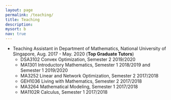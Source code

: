 ```yaml
---
layout: page
permalink: /teaching/
title: Teaching
description: 
mysort: b
nav: true
---
```


- Teaching Assistant in Department of Mathematics, National University of Singapore, Aug. 2017 - May. 2020 (<strong>Top Graduate Tutors</strong>)
    - DSA3102 Convex Optimization, Semester 2 2019/2020
    - MA1301 Introductory Mathematics, Semester 1 2018/2019 and Semester 1 2019/2020
    - MA3252 Linear and Network Optimization, Semester 2 2017/2018
    - GEH1036 Living with Mathematics, Semester 2 2017/2018
    - MA3264 Mathematical Modeling, Semester 1 2017/2018
    - MA1102R Calculus, Semester 1 2017/2018
